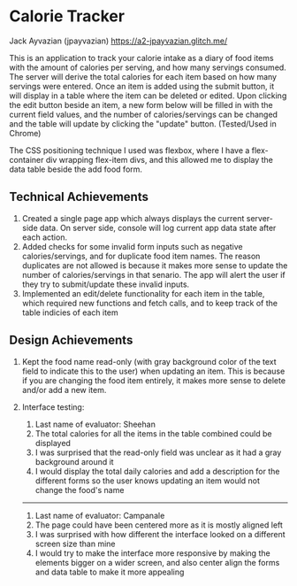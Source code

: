 # Calorie Tracker
Jack Ayvazian (jpayvazian) https://a2-jpayvazian.glitch.me/

This is an application to track your calorie intake as a diary of food items with the amount of calories per serving, and how many servings consumed. The server will derive the total calories for each item based on how many servings were entered. Once an item is added using the submit button, it will display in a table where the item can be deleted or edited. Upon clicking the edit button beside an item, a new form below will be filled in with the current field values, and the number of calories/servings can be changed and the table will update by clicking the "update" button. (Tested/Used in Chrome)

The CSS positioning technique I used was flexbox, where I have a flex-container div wrapping flex-item divs, and this allowed me to display the data table beside the add food form.

## Technical Achievements
1. Created a single page app which always displays the current server-side data. On server side, console will log current app data state after each action.
2. Added checks for some invalid form inputs such as negative calories/servings, and for duplicate food item names. The reason duplicates are not allowed is because it makes more sense to update the number of calories/servings in that senario. The app will alert the user if they try to submit/update these invalid inputs.
3. Implemented an edit/delete functionality for each item in the table, which required new functions and fetch calls, and to keep track of the table indicies of each item

## Design Achievements
1. Kept the food name read-only (with gray background color of the text field to indicate this to the user) when updating an item. This is because if you are changing the food item entirely, it makes more sense to delete and/or add a new item. 

2. Interface testing:
    1. Last name of evaluator: Sheehan
    2. The total calories for all the items in the table combined could be displayed
    3. I was surprised that the read-only field was unclear as it had a gray background around it
    4. I would display the total daily calories and add a description for the different forms so the user knows updating an item would not change the food's name
    *** 
    1. Last name of evaluator: Campanale
    2. The page could have been centered more as it is mostly aligned left
    3. I was surprised with how different the interface looked on a different screen size than mine
    4. I would try to make the interface more responsive by making the elements bigger on a wider screen, and also center align the forms and data table to make it more appealing


